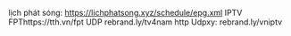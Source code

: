 lịch phát sóng: https://lichphatsong.xyz/schedule/epg.xml
IPTV FPThttps://tth.vn/fpt
UDP rebrand.ly/tv4nam
http Udpxy: rebrand.ly/vniptv
